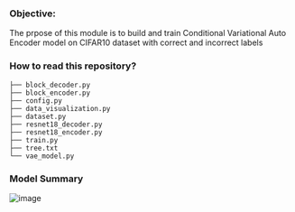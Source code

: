 ### Objective:

The prpose of this module is to build and train Conditional Variational Auto Encoder model on CIFAR10 dataset with correct and incorrect labels

### How to read this repository?

```
├── block_decoder.py
├── block_encoder.py
├── config.py
├── data_visualization.py
├── dataset.py
├── resnet18_decoder.py
├── resnet18_encoder.py
├── train.py
├── tree.txt
└── vae_model.py
```

### Model Summary

![image](https://github.com/bala1802/ERA_Session18/assets/22103095/b667c5cf-0285-476b-a298-15a341cf575a)

###
